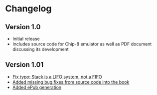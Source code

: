 # Changelog

## Version 1.0
- Initial release
- Includes source code for Chip-8 emulator as well as PDF document discussing its development

## Version 1.01
- [Fix typo: Stack is a LIFO system, not a FIFO](https://github.com/aquova/chip8-book/issues/6)
- [Added missing bug fixes from source code into the book](https://github.com/aquova/chip8-book/pull/5)
- [Added ePub generation](https://github.com/aquova/chip8-book/pull/4)
